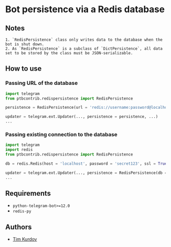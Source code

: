 # Bot persistence via a Redis database
## Notes

    1. `RedisPersistence` class only writes data to the database when the bot is shut down.
    2. As `RedisPersistence` is a subclass of `DictPersistence`, all data set to be stored by the class must be JSON-serializable.

## How to use
### Passing URL of the database
```python
import telegram
from ptbcontrib.redispersistence import RedisPersistence

persistence = RedisPersistence(url = 'redis://username:password@localhost:12345')

updater = telegram.ext.Updater(..., persistence = persistence, ...)
...
```
### Passing existing connection to the database
```python
import telegram
import redis
from ptbcontrib.redispersistence import RedisPersistence

db = redis.Redis(host = 'localhost', password = 'secret123', ssl = True)

updater = telegram.ext.Updater(..., persistence = RedisPersistence(db = db), ...)
...
```

## Requirements

*   `python-telegram-bot>=12.0`
*   `redis-py`

## Authors

*   [Tim Kurdov](https://github.com/schvv31n)  
